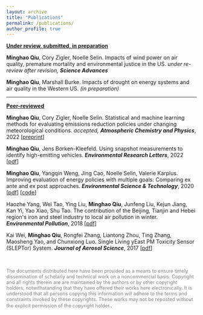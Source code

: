 ```yaml
---
layout: archive
title: "Publications"
permalink: /publications/
author_profile: true
---
```


<!--{% if author.googlescholar %}
  You can also find my articles on <u><a href="{{author.googlescholar}}">my Google Scholar profile</a>.</u>
{% endif %}

{% include base_path %}

{% for post in site.publications reversed %}
  {% include archive-single.html %}
{% endfor %}
-->

<!--- \* denotes equally contributing authors -->


**<ins>Under review, submitted, in preparation</ins>**


**Minghao Qiu**, Cory Zigler, Noelle Selin. Impacts of wind power on air quality, premature mortality and environmental justice in the US. *under re-review after revision, **Science Advances*** 

**Minghao Qiu**, Marshall Burke. Impacts of drought on energy systems and air quality in the Western US. *(in preparation)*  
     
** **

**<ins>Peer-reviewed</ins>**

**Minghao Qiu**, Cory Zigler, Noelle Selin. Statistical and machine learning methods for evaluating emissions reduction policies under changing meteorological conditions. *accepted, **Atmospheric Chemistry and Physics***, 2022 \[[preprint](https://acp.copernicus.org/preprints/acp-2022-232/#discussion)\]

**Minghao Qiu**, Jens Borken-Kleefeld. Using snapshot measurements to identify high-emitting vehicles. ***Environmental Research Letters***, 2022 \[[pdf](https://iopscience.iop.org/article/10.1088/1748-9326/ac5c9e/data)\]

**Minghao Qiu**, Yangqin Weng, Jing Cao, Noelle Selin, Valerie Karplus. Improving evaluation of energy policies with multiple goals: Comparing ex ante and ex post approaches. ***Environmental Science & Technology***, 2020 \[[pdf](https://pubs.acs.org/doi/abs/10.1021/acs.est.0c01381)\] \[[code](https://github.com/mhqiu/Qiu_etal_EST_2020)\]

Haozhe Yang, Wei Tao, Ying Liu, **Minghao Qiu**, Junfeng Liu, Kejun Jiang, Kan Yi, Yao Xiao, Shu Tao. The contribution of the Beijing, Tianjin and Hebei region's iron and steel industry to local air pollution in winter. ***Environmental Pollution***, 2018 \[[pdf](https://www.sciencedirect.com/science/article/pii/S0269749118329038)\]

Kai Wei, **Minghao Qiu**, Rongfei Zhang, Liantong Zhou, Ting Zhang, Maosheng Yao, and Chunxiong Luo. Single Living yEast PM Toxicity Sensor (SLEPTor) System. ***Journal of Aerosol Science***, 2017 \[[pdf](https://www.sciencedirect.com/science/article/pii/S0021850216303366)\]

<br/>

<span style="color:grey; font-size:0.9em">The documents distributed here have been provided as a means to ensure timely dissemination of scholarly and technical work on a noncommercial basis. Copyright and all rights therein are are maintained by the authors or by other copyright holders, notwithstanding that they have offered their works here electronically. It is understood that all persons copying this information will adhere to the terms and constraints invoked by these copyrights. These works may not be reposted without the explicit permission of the copyright holder.</span>.
